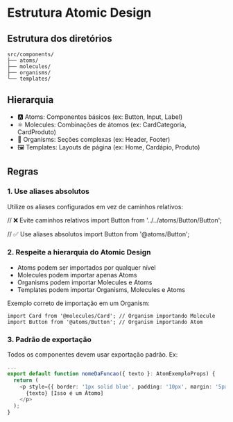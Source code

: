 # Estrutura Atomic Design
## Estrutura dos diretórios

```
src/components/
├── atoms/       
├── molecules/   
├── organisms/   
└── templates/   
```

## Hierarquia
- 🅰️ Atoms: Componentes básicos (ex: Button, Input, Label)
- ⚛️ Molecules: Combinações de átomos (ex: CardCategoria, CardProduto)
- 🧬 Organisms: Seções complexas (ex: Header, Footer)
- 🖼️ Templates: Layouts de página (ex: Home, Cardápio, Produto)

## Regras
### 1. Use aliases absolutos
Utilize os aliases configurados em vez de caminhos relativos:

// ❌ Evite caminhos relativos
import Button from '../../atoms/Button/Button';

// ✅ Use aliases absolutos
import Button from '@atoms/Button';

### 2. Respeite a hierarquia do Atomic Design
* Atoms podem ser importados por qualquer nível
* Molecules podem importar apenas Atoms
* Organisms podem importar Molecules e Atoms
* Templates podem importar Organisms, Molecules e Atoms

Exemplo correto de importação em um Organism:
```
import Card from '@molecules/Card'; // Organism importando Molecule
import Button from '@atoms/Button'; // Organism importando Atom
```

### 3. Padrão de exportação
Todos os componentes devem usar exportação padrão.
Ex:
``` typescript
...
export default function nomeDaFuncao({ texto }: AtomExemploProps) {
  return (
    <p style={{ border: '1px solid blue', padding: '10px', margin: '5px' }}>
      {texto} [Isso é um Átomo]
    </p>
  );
}
```